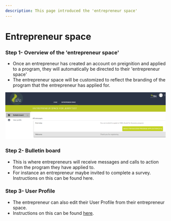 ```yaml
---
description: This page introduced the 'entrepreneur space'
---
```


# Entrepreneur space

### Step 1-  Overview of the 'entrepreneur space'

* Once an entrepreneur has created an account on preignition and applied to a program, they will automatically be directed to their 'entrepreneur space'
* The entrepreneur space will be customized to reflect the branding of the program that the entrepreneur has applied for.

![Example of an entrepreneur space of an entrepreneur who has applied for TBN Kenya](../.gitbook/assets/image%20%2841%29.png)

### Step 2-  Bulletin board

* This is where entrepreneurs will receive messages and calls to action from the program they have applied to.
* For instance an entrepreneur maybe invited to complete a survey.  Instructions on this can be found here.

### Step 3- User Profile

* The entrepreneur can also edit their User Profile from their entrepreneur space. 
* Instructions on this can be found [here](https://docs.preignition.org/~/edit/drafts/-LGenwUne4t59wf2xcmN/entrepreneurs/user-profile).

###  

